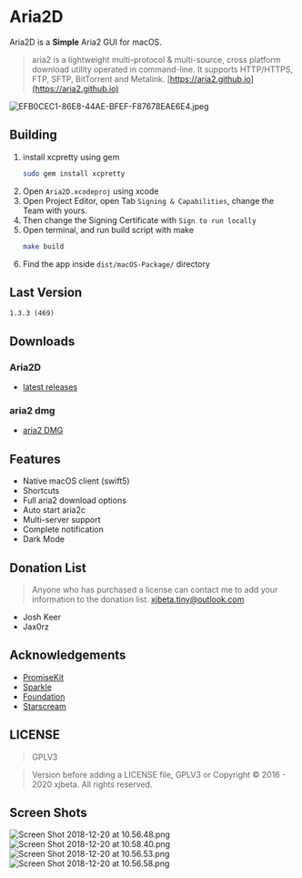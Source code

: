 # Aria2D
Aria2D is a **Simple** Aria2 GUI for macOS.

> aria2 is a lightweight multi-protocol & multi-source, cross platform download utility operated in command-line. It supports HTTP/HTTPS, FTP, SFTP, BitTorrent and Metalink. [https://aria2.github.io](https://aria2.github.io)

![EFB0CEC1-86E8-44AE-BFEF-F87678EAE6E4.jpeg](https://i.loli.net/2018/11/21/5bf4f8c48657c.jpeg)

## Building
1. install xcpretty using gem
    ```sh
    sudo gem install xcpretty
    ```
2. Open `Aria2D.xcodeproj` using xcode
3. Open Project Editor, open Tab `Signing & Capabilities`, change the Team with yours.
4. Then change the Signing Certificate with `Sign to run locally`
5. Open terminal, and run build script with make
    ```sh
    make build
    ```
6. Find the app inside `dist/macOS-Package/` directory

## Last Version
    1.3.3 (469)

## Downloads
### Aria2D
- [latest releases](https://github.com/xjbeta/Aria2D/releases/latest)

### aria2 dmg
- [aria2 DMG](https://github.com/xjbeta/AppUpdaterAppcasts/raw/master/aria2/aria2-Latest.dmg)

## Features
- Native macOS client (swift5)
- Shortcuts
- Full aria2 download options
- Auto start aria2c
- Multi-server support
- Complete notification
- Dark Mode

## Donation List
> Anyone who has purchased a license can contact me to add your information to the donation list. <xjbeta.tiny@outlook.com>
- Josh Keer
- Jax0rz

## Acknowledgements
- [PromiseKit](https://github.com/mxcl/PromiseKit)
- [Sparkle](https://github.com/sparkle-project/Sparkle)
- [Foundation](https://github.com/PromiseKit/Foundation)
- [Starscream](https://github.com/daltoniam/Starscream)

## LICENSE
> GPLV3

> Version before adding a LICENSE file, GPLV3 or Copyright © 2016 - 2020 xjbeta. All rights reserved.


## Screen Shots


![Screen Shot 2018-12-20 at 10.56.48.png](https://i.loli.net/2018/12/20/5c1b0519516d6.png)
![Screen Shot 2018-12-20 at 10.58.40.png](https://i.loli.net/2018/12/20/5c1b056e2d7ac.png)
![Screen Shot 2018-12-20 at 10.56.53.png](https://i.loli.net/2018/12/20/5c1b0519b38b0.png)
![Screen Shot 2018-12-20 at 10.56.58.png](https://i.loli.net/2018/12/20/5c1b051a1f6b4.png)
